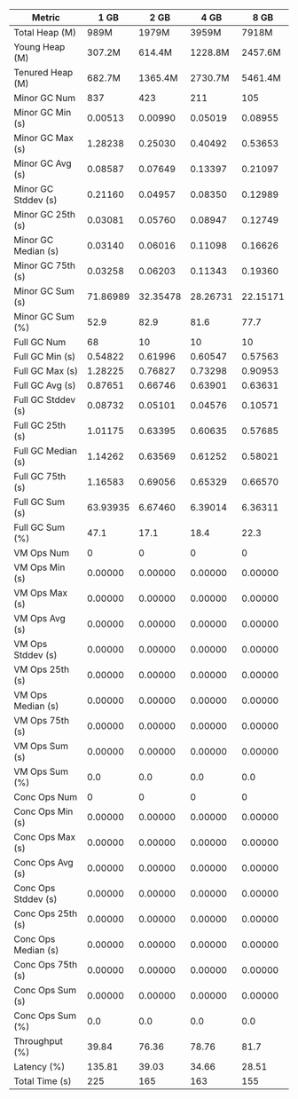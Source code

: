 | Metric | 1 GB | 2 GB | 4 GB | 8 GB |
|------|----|----|----|----|
| Total Heap (M) | 989M | 1979M | 3959M | 7918M |
| Young Heap (M) | 307.2M | 614.4M | 1228.8M | 2457.6M |
| Tenured Heap (M) | 682.7M | 1365.4M | 2730.7M | 5461.4M |
| Minor GC Num | 837 | 423 | 211 | 105 |
| Minor GC Min (s) | 0.00513 | 0.00990 | 0.05019 | 0.08955 |
| Minor GC Max (s) | 1.28238 | 0.25030 | 0.40492 | 0.53653 |
| Minor GC Avg (s) | 0.08587 | 0.07649 | 0.13397 | 0.21097 |
| Minor GC Stddev (s) | 0.21160 | 0.04957 | 0.08350 | 0.12989 |
| Minor GC 25th (s) | 0.03081 | 0.05760 | 0.08947 | 0.12749 |
| Minor GC Median (s) | 0.03140 | 0.06016 | 0.11098 | 0.16626 |
| Minor GC 75th (s) | 0.03258 | 0.06203 | 0.11343 | 0.19360 |
| Minor GC Sum (s) | 71.86989 | 32.35478 | 28.26731 | 22.15171 |
| Minor GC Sum (%) | 52.9 | 82.9 | 81.6 | 77.7 |
| Full GC Num | 68 | 10 | 10 | 10 |
| Full GC Min (s) | 0.54822 | 0.61996 | 0.60547 | 0.57563 |
| Full GC Max (s) | 1.28225 | 0.76827 | 0.73298 | 0.90953 |
| Full GC Avg (s) | 0.87651 | 0.66746 | 0.63901 | 0.63631 |
| Full GC Stddev (s) | 0.08732 | 0.05101 | 0.04576 | 0.10571 |
| Full GC 25th (s) | 1.01175 | 0.63395 | 0.60635 | 0.57685 |
| Full GC Median (s) | 1.14262 | 0.63569 | 0.61252 | 0.58021 |
| Full GC 75th (s) | 1.16583 | 0.69056 | 0.65329 | 0.66570 |
| Full GC Sum (s) | 63.93935 | 6.67460 | 6.39014 | 6.36311 |
| Full GC Sum (%) | 47.1 | 17.1 | 18.4 | 22.3 |
| VM Ops Num | 0 | 0 | 0 | 0 |
| VM Ops Min (s) | 0.00000 | 0.00000 | 0.00000 | 0.00000 |
| VM Ops Max (s) | 0.00000 | 0.00000 | 0.00000 | 0.00000 |
| VM Ops Avg (s) | 0.00000 | 0.00000 | 0.00000 | 0.00000 |
| VM Ops Stddev (s) | 0.00000 | 0.00000 | 0.00000 | 0.00000 |
| VM Ops 25th (s) | 0.00000 | 0.00000 | 0.00000 | 0.00000 |
| VM Ops Median (s) | 0.00000 | 0.00000 | 0.00000 | 0.00000 |
| VM Ops 75th (s) | 0.00000 | 0.00000 | 0.00000 | 0.00000 |
| VM Ops Sum (s) | 0.00000 | 0.00000 | 0.00000 | 0.00000 |
| VM Ops Sum (%) | 0.0 | 0.0 | 0.0 | 0.0 |
| Conc Ops Num | 0 | 0 | 0 | 0 |
| Conc Ops Min (s) | 0.00000 | 0.00000 | 0.00000 | 0.00000 |
| Conc Ops Max (s) | 0.00000 | 0.00000 | 0.00000 | 0.00000 |
| Conc Ops Avg (s) | 0.00000 | 0.00000 | 0.00000 | 0.00000 |
| Conc Ops Stddev (s) | 0.00000 | 0.00000 | 0.00000 | 0.00000 |
| Conc Ops 25th (s) | 0.00000 | 0.00000 | 0.00000 | 0.00000 |
| Conc Ops Median (s) | 0.00000 | 0.00000 | 0.00000 | 0.00000 |
| Conc Ops 75th (s) | 0.00000 | 0.00000 | 0.00000 | 0.00000 |
| Conc Ops Sum (s) | 0.00000 | 0.00000 | 0.00000 | 0.00000 |
| Conc Ops Sum (%) | 0.0 | 0.0 | 0.0 | 0.0 |
| Throughput (%) | 39.84 | 76.36 | 78.76 | 81.7 |
| Latency (%) | 135.81 | 39.03 | 34.66 | 28.51 |
| Total Time (s) | 225 | 165 | 163 | 155 |
